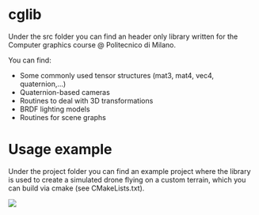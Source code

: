 # cglib
Under the src folder you can find an header only library written for the Computer graphics course @ Politecnico di Milano.

You can find:
- Some commonly used tensor structures (mat3, mat4, vec4, quaternion,...)
- Quaternion-based cameras
- Routines to deal with 3D transformations
- BRDF lighting models
- Routines for scene graphs

# Usage example
Under the project folder you can find an example project where the library is used to create a simulated drone flying on a custom terrain, which you can build via cmake (see CMakeLists.txt).

<img src="drone_terrain.png" />
